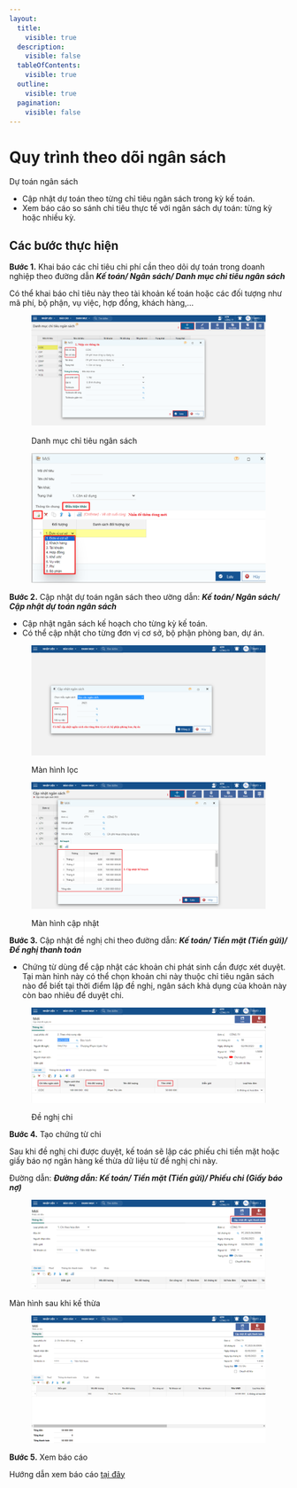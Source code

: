 ```yaml
---
layout:
  title:
    visible: true
  description:
    visible: false
  tableOfContents:
    visible: true
  outline:
    visible: true
  pagination:
    visible: false
---
```


# Quy trình theo dõi ngân sách

Dự toán ngân sách

* Cập nhật dự toán theo từng chỉ tiêu ngân sách trong kỳ kế toán.
* Xem báo cáo so sánh chi tiêu thực tế với ngân sách dự toán: từng kỳ hoặc nhiều kỳ.

## Các bước thực hiện

**Bước 1.** Khai báo các chỉ tiêu chi phí cần theo dõi dự toán trong doanh nghiệp theo đường dẫn _**Kế toán/ Ngân sách/ Danh mục chỉ tiêu ngân sách**_

Có thể khai báo chỉ tiêu này theo tài khoản kế toán hoặc các đối tượng như mã phí, bộ phận, vụ việc, hợp đồng, khách hàng,…

<figure><img src="../.gitbook/assets/ngân sách.png" alt=""><figcaption><p>Danh mục chỉ tiêu ngân sách</p></figcaption></figure>

<figure><img src="../.gitbook/assets/Nsach.png" alt=""><figcaption></figcaption></figure>

**Bước 2.** Cập nhật dự toán ngân sách theo ường dẫn: _**Kế toán/ Ngân sách/ Cập nhật dự toán ngân sách**_

* Cập nhật ngân sách kế hoạch cho từng kỳ kế toán.
* Có thể cập nhật cho từng đơn vị cơ sở, bộ phận phòng ban, dự án.

<figure><img src="../.gitbook/assets/ngân sách1.png" alt=""><figcaption><p>Màn hình lọc</p></figcaption></figure>

<figure><img src="../.gitbook/assets/ngân sách2.png" alt=""><figcaption><p>Màn hình cập nhật</p></figcaption></figure>

**Bước 3.** Cập nhật đề nghị chi theo đường dẫn: _**Kế toán/ Tiền mặt (Tiền gửi)/ Đề nghị thanh toán**_

* Chứng từ dùng để cập nhật các khoản chi phát sinh cần được xét duyệt. Tại màn hình này có thể chọn khoản chi này thuộc chỉ tiêu ngân sách nào để biết tại thời điểm lập đề nghị, ngân sách khả dụng của khoản này còn bao nhiêu để duyệt chi.

<figure><img src="../.gitbook/assets/ngân sách3.png" alt=""><figcaption><p>Đề nghị chi</p></figcaption></figure>

**Bước 4.** Tạo chứng từ chi

Sau khi đề nghị chi được duyệt, kế toán sẽ lập các phiếu chi tiền mặt hoặc giấy báo nợ ngân hàng kế thừa dữ liệu từ đề nghị chi này.

Đường dẫn: _**Đường dẫn: Kế toán/ Tiền mặt (Tiền gửi)/ Phiếu chi (Giấy báo nợ)**_

<figure><img src="../.gitbook/assets/ngân sách5.png" alt=""><figcaption></figcaption></figure>

Màn hình sau khi kế thừa

<figure><img src="../.gitbook/assets/ngân sách6.png" alt=""><figcaption></figcaption></figure>

**Bước 5.** Xem báo cáo

Hướng dẫn xem báo cáo [tại đây](bao-cao-5/)





